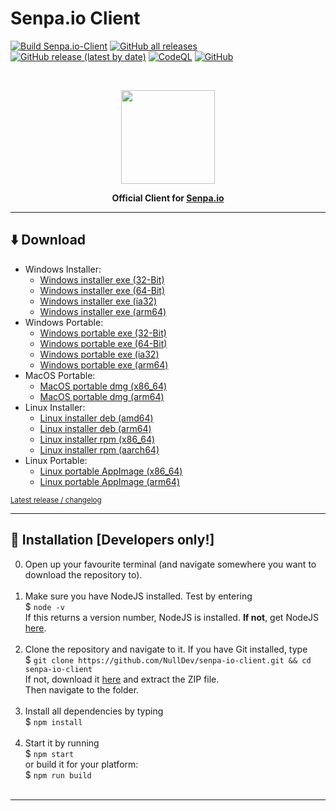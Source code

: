 # Senpa.io Client
[![Build Senpa.io-Client](https://github.com/NullDev/senpa-io-client/actions/workflows/build.yml/badge.svg)](https://github.com/NullDev/senpa-io-client/actions/workflows/build.yml) [![GitHub all releases](https://img.shields.io/github/downloads/NullDev/senpa-io-client/total?label=Downloads&logo=Google%20Analytics)](#) [![GitHub release (latest by date)](https://img.shields.io/github/v/release/NullDev/senpa-io-client?label=Release&logo=CloudBees)](https://github.com/NullDev/senpa-io-client/releases) [![CodeQL](https://github.com/NullDev/senpa-io-client/actions/workflows/codeql-analysis.yml/badge.svg)](https://github.com/NullDev/senpa-io-client/actions/workflows/codeql-analysis.yml) [![GitHub](https://img.shields.io/github/license/NullDev/senpa-io-client?label=License&logo=Creative%20Commons)](https://github.com/NullDev/senpa-io-client/blob/master/LICENSE)

<br>

<p align="center"><img height="150" width="auto" src="https://senpa.io/full-logo.png" /></p>
<p align="center"><b>Official Client for <a href="https://senpa.io">Senpa.io</a></b></p>

<hr>

## :arrow_down: Download

- Windows Installer:
  - [Windows installer exe (32-Bit)](https://github.com/NullDev/senpa-io-client/releases/latest/download/senpa-io-client-setup-win.exe)
  - [Windows installer exe (64-Bit)](https://github.com/NullDev/senpa-io-client/releases/latest/download/senpa-io-client-setup-win-x64.exe) 
  - [Windows installer exe (ia32)](https://github.com/NullDev/senpa-io-client/releases/latest/download/senpa-io-client-setup-win-ia32.exe)
  - [Windows installer exe (arm64)](https://github.com/NullDev/senpa-io-client/releases/latest/download/senpa-io-client-setup-win-arm64.exe)
- Windows Portable:
  - [Windows portable exe (32-Bit)](https://github.com/NullDev/senpa-io-client/releases/latest/download/senpa-io-client-portable-win.exe)
  - [Windows portable exe (64-Bit)](https://github.com/NullDev/senpa-io-client/releases/latest/download/senpa-io-client-portable-win-x64.exe) 
  - [Windows portable exe (ia32)](https://github.com/NullDev/senpa-io-client/releases/latest/download/senpa-io-client-portable-win-ia32.exe)
  - [Windows portable exe (arm64)](https://github.com/NullDev/senpa-io-client/releases/latest/download/senpa-io-client-portable-win-arm64.exe)
- MacOS Portable:
  - [MacOS portable dmg (x86_64)](https://github.com/NullDev/senpa-io-client/releases/latest/download/senpa-io-client-portable-mac-x64.dmg) 
  - [MacOS portable dmg (arm64)](https://github.com/NullDev/senpa-io-client/releases/latest/download/senpa-io-client-portable-mac-arm64.dmg)
- Linux Installer:
  - [Linux installer deb (amd64)](https://github.com/NullDev/senpa-io-client/releases/latest/download/senpa-io-client-portable-linux-amd64.deb)
  - [Linux installer deb (arm64)](https://github.com/NullDev/senpa-io-client/releases/latest/download/senpa-io-client-portable-linux-arm64.deb)
  - [Linux installer rpm (x86_64)](https://github.com/NullDev/senpa-io-client/releases/latest/download/senpa-io-client-portable-linux-x86_64.rpm)
  - [Linux installer rpm (aarch64)](https://github.com/NullDev/senpa-io-client/releases/latest/download/senpa-io-client-portable-linux-aarch64.rpm)
- Linux Portable:
  - [Linux portable AppImage (x86_64)](https://github.com/NullDev/senpa-io-client/releases/latest/download/senpa-io-client-portable-linux-x86_64.AppImage)
  - [Linux portable AppImage (arm64)](https://github.com/NullDev/senpa-io-client/releases/latest/download/senpa-io-client-portable-linux-arm64.AppImage)

<sub>[Latest release / changelog](https://github.com/NullDev/senpa-io-client/releases/latest)</sub>

<hr>

## :wrench: Installation [Developers only!]

0. Open up your favourite terminal (and navigate somewhere you want to download the repository to). <br><br>
1. Make sure you have NodeJS installed. Test by entering <br>
$ `node -v` <br>
If this returns a version number, NodeJS is installed. **If not**, get NodeJS <a href="https://nodejs.org/en/download/package-manager/">here</a>. <br><br>
2. Clone the repository and navigate to it. If you have Git installed, type <br>
$ `git clone https://github.com/NullDev/senpa-io-client.git && cd senpa-io-client` <br>
If not, download it <a href="https://github.com/NullDev/senpa-io-client/archive/master.zip">here</a> and extract the ZIP file.<br>
Then navigate to the folder.<br><br>
3. Install all dependencies by typing <br>
$ `npm install`<br><br>
6. Start it by running <br>
$ `npm start` <br>
or build it for your platform: <br>
$ `npm run build` <br><br>

<hr>
